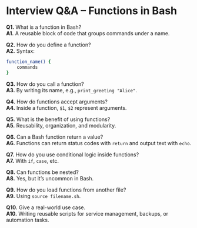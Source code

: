 # Interview Q&A – Functions in Bash

**Q1.** What is a function in Bash?  
**A1.** A reusable block of code that groups commands under a name.

**Q2.** How do you define a function?  
**A2.** Syntax:
```bash
function_name() {
    commands
}
```

**Q3.** How do you call a function?  
**A3.** By writing its name, e.g., `print_greeting "Alice"`.

**Q4.** How do functions accept arguments?  
**A4.** Inside a function, `$1`, `$2` represent arguments.

**Q5.** What is the benefit of using functions?  
**A5.** Reusability, organization, and modularity.

**Q6.** Can a Bash function return a value?  
**A6.** Functions can return status codes with `return` and output text with `echo`.

**Q7.** How do you use conditional logic inside functions?  
**A7.** With `if`, `case`, etc.

**Q8.** Can functions be nested?  
**A8.** Yes, but it’s uncommon in Bash.

**Q9.** How do you load functions from another file?  
**A9.** Using `source filename.sh`.

**Q10.** Give a real-world use case.  
**A10.** Writing reusable scripts for service management, backups, or automation tasks.
